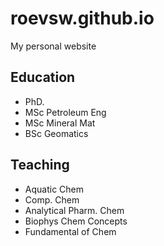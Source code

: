 # roevsw.github.io
My personal website


## Education

- PhD.
- MSc Petroleum Eng
- MSc Mineral Mat
- BSc Geomatics


## Teaching 

- Aquatic Chem
- Comp. Chem
- Analytical Pharm. Chem
- Biophys Chem Concepts
- Fundamental of Chem